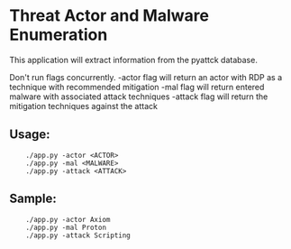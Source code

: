 # Threat Actor and Malware Enumeration

This application will extract information from the pyattck database.

Don't run flags concurrently.
    -actor flag will return an actor with RDP as a technique with recommended mitigation
    -mal flag will return entered malware with associated attack techniques
    -attack flag will return the mitigation techniques against the attack


## Usage:
        ./app.py -actor <ACTOR>
        ./app.py -mal <MALWARE>
        ./app.py -attack <ATTACK>

## Sample:
        ./app.py -actor Axiom
        ./app.py -mal Proton
        ./app.py -attack Scripting



